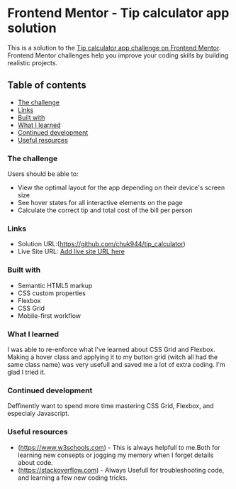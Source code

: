 # Frontend Mentor - Tip calculator app solution

This is a solution to the [Tip calculator app challenge on Frontend Mentor](https://www.frontendmentor.io/challenges/tip-calculator-app-ugJNGbJUX). Frontend Mentor challenges help you improve your coding skills by building realistic projects.

## Table of contents


  - [The challenge](#the-challenge)  
  - [Links](#links)
  - [Built with](#built-with)
  - [What I learned](#what-i-learned)
  - [Continued development](#continued-development)
  - [Useful resources](#useful-resources)




### The challenge

Users should be able to:

- View the optimal layout for the app depending on their device's screen size
- See hover states for all interactive elements on the page
- Calculate the correct tip and total cost of the bill per person


### Links

- Solution URL:(https://github.com/chuk944/tip_calculator)
- Live Site URL: [Add live site URL here](https://your-live-site-url.com)


### Built with

- Semantic HTML5 markup
- CSS custom properties
- Flexbox
- CSS Grid
- Mobile-first workflow



### What I learned

 I was able to re-enforce what I've learned about CSS Grid and Flexbox.
 Making a hover class and applying it to my button grid (witch all had the same class name) was very usefull and saved me a lot of extra coding. I'm glad I tried it.


### Continued development

 Deffinently want to spend more time mastering CSS Grid, Flexbox, and especialy Javascript.   


### Useful resources

- (https://www.w3schools.com) - This is always helpfull to me.Both for learning new consepts or jogging my memory when I forget details about code.
- (https://stackoverflow.com) - Always Usefull for troubleshooting code, and learning a few new coding tricks.







